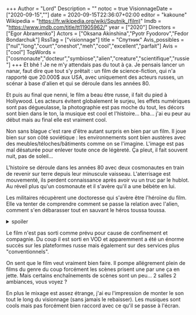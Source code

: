 +++
Author = "Lord"
Description = ""
notoc = true
VisionnageDate = ["2020-09-15",""]
date = 2020-09-15T22:36:07+02:00
editor = "kakoune"
Wikipedia = "https://fr.wikipedia.org/wiki/Sputnik_(film)"
Imdb = "https://www.imdb.com/title/tt11905962/"
year = ["2020"]
Directors = ["Egor Abramenko"]
Actors = ["Oksana Akinshina","Pyotr Fyodorov","Fedor Bondarchuk"]
RssTag = ["visionnage"]
title = "Спутник"
Avis_possibles = ["nul","long","court","oneshot","meh","cool","excellent","parfait"]
Avis = ["cool"] 
TopWords = ["cosmonaute","docteur","symbiose","alien","creature","scientifique","russie"]
+++
Et bhé !
Je ne m'y attendais pas du tout à ça.
Je pensais lancer un nanar, faut dire que tout s'y prêtait : un film de science-fiction, qui n'a rapporté que 20.000$ aux USA, avec uniquement des acteurs russes, un scénar à base d'alien et qui se déroule dans les années 80.

Et puis au final que nenni, le film a beau être russe, il fait du pied à Hollywood.
Les acteurs évitent globalement le surjeu, les effets numériques sont pas dégueulasse, la photographie est pas moche du tout, les décors sont bien dans le ton, la musique est cool et l'histoire… bha… j'ai eu peur au début mais au final elle est vraiment cool.

Non sans blague c'est rare d'être autant surpris en bien par un film.
Il joue bien sur son côté soviétique : les environnements sont bien austères avec des meubles/téloches/bâtiments comme on se l'imagine.
L'image est pas mal désaturée pour enlever toute once de légèreté.
Ça pleut, il fait souvent nuit, pas de soleil…

L'histoire se déroule dans les années 80 avec deux cosmonautes en train de revenir sur terre depuis leur minuscule vaisseau.
L'aterrisage est mouvementé, ils perdent connaissance après avoir vu un truc par le hublot.
Au réveil plus qu'un cosmonaute et il s'avère qu'il a une bébète en lui.

Les militaires récupèrent une doctoresse qui s'avère être l'héroïne du film.
Elle va tenter de comprendre comment se passe la relation avec l'alien, comment s'en débarasser tout en sauvant le héros toussa toussa.


<details><summary>spoiler</summary>
Le titre est **Sputnik** (ouai je me la pète je l'ai copié/collé en russe dans le titre) qui est bien entendu le nom du satellite russe.

Mais surtout en russe, ça veut dire "compagnon" et du coup ça va d'autant bien avec le principe de l'alien symbiotique qui accompagne notre cosmonaute.

Tous les flashbacks sur le gamin de l'orphelinat c'est gentil, mais le twist final comme quoi il s'agit de l'héroïne, j'ai trouvé que c'était ptet un poil too much.
Le film possède suffisament de mystère et compagnie donc bon ce ptit "Haha vous l'aviez pas vu venir" n'est pas nécessaire.
D'autant plus que bon, ça ne change absolument rien au reste du film, ça aurait pu dégager au montage sans aucun souci.
</details>

Le film n'est pas sorti comme prévu pour cause de confinement et compagnie.
Du coup il est sorti en VOD et apparemment a été un énorme succès sur les plateformes russe mais également sur des services plus "conventionnels".

On sent que le film veut vraiment bien faire.
Il pompe allégrement plein de films du genre du coup forcément les scènes prisent une par une ça en jette.
Mais certains enchaînements de scènes sont un peu… 2 salles 2 ambiances, vous voyez ?

En plus le mixage est assez étrange, j'ai eu l'impression de monter le son tout le long du visionnage (sans jamais le rebaisser).
Les musiques sont cools mais pas forcément bien raccord avec ce qu'il se passe à l'écran.

